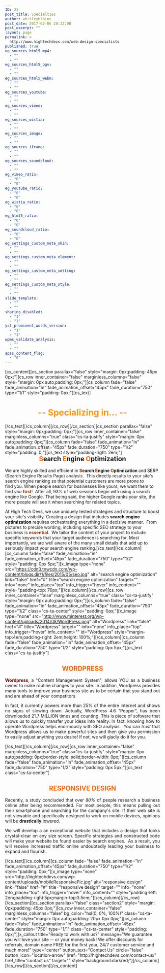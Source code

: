 ```yaml
---
ID: 23
post_title: Specialties
author: whitleyblaine
post_date: 2017-02-06 20:12:08
post_excerpt: ""
layout: page
permalink: >
  http://www.hightechdevs.com/web-design-specialists
published: true
eg_sources_html5_mp4:
  - ""
  - ""
eg_sources_html5_ogv:
  - ""
  - ""
eg_sources_html5_webm:
  - ""
  - ""
eg_sources_youtube:
  - ""
  - ""
eg_sources_vimeo:
  - ""
  - ""
eg_sources_wistia:
  - ""
  - ""
eg_sources_image:
  - ""
  - ""
eg_sources_iframe:
  - ""
  - ""
eg_sources_soundcloud:
  - ""
  - ""
eg_vimeo_ratio:
  - "0"
  - "0"
eg_youtube_ratio:
  - "0"
  - "0"
eg_wistia_ratio:
  - "0"
  - "0"
eg_html5_ratio:
  - "0"
  - "0"
eg_soundcloud_ratio:
  - "0"
  - "0"
eg_settings_custom_meta_skin:
  - ""
  - ""
eg_settings_custom_meta_element:
  - ""
  - ""
eg_settings_custom_meta_setting:
  - ""
  - ""
eg_settings_custom_meta_style:
  - ""
  - ""
slide_template:
  - ""
  - ""
sharing_disabled:
  - "1"
  - "1"
yst_prominent_words_version:
  - "1"
  - "1"
wpms_validate_analysis:
  - ""
  - ""
apss_content_flag:
  - "0"
---
```

[cs_content][cs_section parallax="false" style="margin: 0px;padding: 45px 0px;"][cs_row inner_container="false" marginless_columns="false" style="margin: 0px auto;padding: 0px;"][cs_column fade="false" fade_animation="in" fade_animation_offset="45px" fade_duration="750" type="1/1" style="padding: 0px;"][cs_text]
<h1 style="text-align: center;"><span style="color: #ff9900;">-- Specializing in... --</span></h1>
[/cs_text][/cs_column][/cs_row][/cs_section][cs_section parallax="false" style="margin: 0px;padding: 0px;"][cs_row inner_container="false" marginless_columns="true" class="cs-ta-justify" style="margin: 0px auto;padding: 0px;"][cs_column fade="false" fade_animation="in" fade_animation_offset="45px" fade_duration="750" type="1/2" style="padding: 0;"][cs_text style="padding-right: 2em;"]
<h2 style="text-align: center; margin-top: 0;"><span style="color: #ff6600;">S</span>earch<span style="color: #ff6600;"> E</span>ngine<span style="color: #ff6600;"> O</span>ptimization</h2>
We are highly skilled and efficient in<span style="color: #000000;"> </span><strong><span style="color: #993300;">S</span>earch <span style="color: #993300;">E</span>ngine <span style="color: #993300;">O</span>ptimization </strong>and<span style="color: #000000;"> SERP</span>  (Search Engine Results Page) analysis. <span style="color: #993300;"> </span>This directly results to your site's search engine ranking so that potential customers are more prone to find you. When people search for businesses like yours, we want them to find <em>you </em><span style="color: #993300;"><strong>first</strong></span>!  After all, 93% of web sessions begin with using a search engine like Google. That being said, the higher Google ranks your site, the more people will see it when searching for related topics.

At High Tech Devs, we use uniquely tested strategies and structure to boost your site's visibility. Creating a design that includes <strong><span style="color: #000000;">search engine optimization</span></strong> requires orchestrating everything in a decisive manner.  From pictures to precise wording, including specific SEO strategy to your business is <span style="color: #993300;"><strong>essential</strong></span>.  We tailor the content of your project to include specific keywords that your target audience is searching for. Most importantly, we are well aware of the many small details that add up to seriously impact your search engine<span style="color: #000000;"> </span>ranking.[/cs_text][/cs_column][cs_column fade="false" fade_animation="in" fade_animation_offset="45px" fade_duration="750" type="1/2" style="padding: 0px 5px;"][x_image type="none" src="https://cdn3.tnwcdn.com/wp-content/blogs.dir/1/files/2015/05/seo.jpg" alt="search engine optimization" link="false" href="#" title="search engine optimization" target="" info="none" info_place="top" info_trigger="hover" info_content="" style="padding-top: 70px;"][/cs_column][/cs_row][cs_row inner_container="false" marginless_columns="true" class="cs-ta-justify" style="margin: 0px auto;padding: 0px;"][cs_column fade="false" fade_animation="in" fade_animation_offset="45px" fade_duration="750" type="1/2" class="cs-ta-center" style="padding: 0px;"][x_image type="none" src="http://www.minterest.org/wp-content/uploads/2014/08/WordPress.png" alt="Wordpress" link="false" href="#" title="Wordpress" target="" info="none" info_place="top" info_trigger="hover" info_content="" id="Wordpress" style="margin-top:4em;padding-right: 2em;height: 100%;"][/cs_column][cs_column fade="false" fade_animation="in" fade_animation_offset="45px" fade_duration="750" type="1/2" style="padding: 0px 5px;"][cs_text class="cs-ta-justify"]
<h2 style="text-align: center;"><span style="color: #ff6600;">WORDPRESS</span></h2>
<p style="text-align: justify;"><span style="color: #800000;"><strong>Wordpress</strong></span>, a "Content Management System", allows YOU as a business owner to make routine changes to your site. In addition, Wordpress provides many tools to improve your business site as to be certain that you stand out and are ahead of your competitors.</p>
<p style="text-align: justify;">In fact, it currently powers more than 25% of the entire internet and shows no signs of slowing down. Actually, WordPress 4.6 “Pepper”, has been downloaded 21.7 MILLION times and counting. This is piece of software that allows us to quickly transfer your ideas into reality. In fact, knowing how to operate Wordpress helps enormously with SEO analysis.  You can <em>trust</em> that Wordpress allows us to make powerful sites and then give you permission to easily adjust anything you desire! If not, we will gladly do it for you.</p>
[/cs_text][/cs_column][/cs_row][cs_row inner_container="false" marginless_columns="true" class="cs-ta-justify" style="margin: 0px auto;padding: 0px;border-style: solid;border-width: 0px;"][cs_column fade="false" fade_animation="in" fade_animation_offset="45px" fade_duration="750" type="1/2" style="padding: 0px 5px;"][cs_text class="cs-ta-center"]
<h2 style="text-align: center;"><span style="color: #ff6600;"><strong>RESPONSIVE DESIGN</strong></span></h2>
<p style="text-align: justify;">Recently, a study concluded that over <em>80%</em> of people research a business online after being recommended. For most people, this means pulling out their smartphone and searching for the company's site. If their web site is not viewable and specifically designed to work on mobile devices, opinions will be <strong>drastically</strong> lowered.</p>
<p style="text-align: justify;">We will develop a an exceptional website that includes a design that looks crystal-clear on any size screen. Specific strategies and constructed code will make your website be found easier by search engines.  As a result, you will receive increased traffic online undoubtedly leading your business to expand and flourish.</p>
[/cs_text][/cs_column][cs_column fade="false" fade_animation="in" fade_animation_offset="45px" fade_duration="750" type="1/2" style="padding: 0px;"][x_image type="none" src="http://hightechdevs.com/wp-content/uploads/mobileResponsivePic.jpg" alt="responsive design" link="false" href="#" title="responsive design" target="" info="none" info_place="top" info_trigger="hover" info_content="" style="padding-left: 2em;padding-right:5px;margin-top:3.5em;"][/cs_column][/cs_row][/cs_section][cs_section parallax="false" class="section2" style="margin: 0px;padding: 45px 0px;"][cs_row inner_container="false" marginless_columns="false" bg_color="hsl(0, 0%, 100%)" class="cs-ta-center" style="margin: 0px auto;padding: 20px 0px 0px;"][cs_column fade="false" fade_animation="in" fade_animation_offset="45px" fade_duration="750" type="1/1" class="cs-ta-center" style="padding: 0px;"][x_callout title="Ready to work with us?" message="We guarantee you will love your site -- or your money back!
We offer discounts for referrals, domain name FREE for the first year, 24/7 customer service and much more!" type="center" button_text="Contact Us" circle="false" button_icon="location-arrow" href="http://hightechdevs.com/contact-us/" href_title="contact us" target="" style="background:darkred;"][/cs_column][/cs_row][/cs_section][/cs_content]